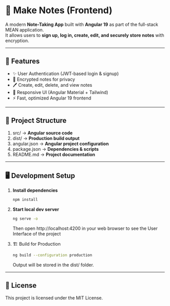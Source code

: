 # 📝 Make Notes (Frontend)

A modern **Note-Taking App** built with **Angular 19** as part of the full-stack MEAN application.  
It allows users to **sign up, log in, create, edit, and securely store notes** with encryption.

---

## 🚀 Features
- ✨ User Authentication (JWT-based login & signup)
- 🔐 Encrypted notes for privacy
- 🖊️ Create, edit, delete, and view notes
- 📱 Responsive UI (Angular Material + Tailwind)
- ⚡ Fast, optimized Angular 19 frontend

---

## 📂 Project Structure

1.  src/ -> **Angular source code**
2.  dist/ -> **Production build output**
3.  angular.json -> **Angular project configuration**
4.  package.json -> **Dependencies & scripts**
5.  README.md -> **Project documentation**

---

## 🖥️ Development Setup

1. **Install dependencies**
   ```bash
   npm install
   ```
2. **Start local dev server**
   ```bash
   ng serve -o
   ```
    Then open http://localhost:4200 in your web browser to see the User Interface of the project

3. 🏗️ Build for Production
    ```bash
   ng build --configuration production
   ```
   Output will be stored in the dist/ folder.

---

## 📜 License
This project is licensed under the MIT License.